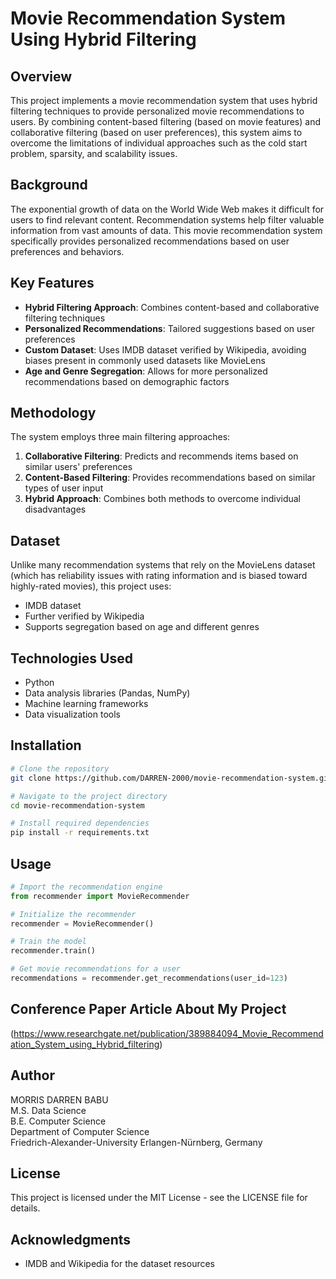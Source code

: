 


# Movie Recommendation System Using Hybrid Filtering

## Overview
This project implements a movie recommendation system that uses hybrid filtering techniques to provide personalized movie recommendations to users. By combining content-based filtering (based on movie features) and collaborative filtering (based on user preferences), this system aims to overcome the limitations of individual approaches such as the cold start problem, sparsity, and scalability issues.

## Background
The exponential growth of data on the World Wide Web makes it difficult for users to find relevant content. Recommendation systems help filter valuable information from vast amounts of data. This movie recommendation system specifically provides personalized recommendations based on user preferences and behaviors.

## Key Features
- **Hybrid Filtering Approach**: Combines content-based and collaborative filtering techniques
- **Personalized Recommendations**: Tailored suggestions based on user preferences
- **Custom Dataset**: Uses IMDB dataset verified by Wikipedia, avoiding biases present in commonly used datasets like MovieLens
- **Age and Genre Segregation**: Allows for more personalized recommendations based on demographic factors

## Methodology
The system employs three main filtering approaches:

1. **Collaborative Filtering**: Predicts and recommends items based on similar users' preferences
2. **Content-Based Filtering**: Provides recommendations based on similar types of user input
3. **Hybrid Approach**: Combines both methods to overcome individual disadvantages

## Dataset
Unlike many recommendation systems that rely on the MovieLens dataset (which has reliability issues with rating information and is biased toward highly-rated movies), this project uses:
- IMDB dataset
- Further verified by Wikipedia
- Supports segregation based on age and different genres

## Technologies Used
- Python
- Data analysis libraries (Pandas, NumPy)
- Machine learning frameworks
- Data visualization tools

## Installation
```bash
# Clone the repository
git clone https://github.com/DARREN-2000/movie-recommendation-system.git

# Navigate to the project directory
cd movie-recommendation-system

# Install required dependencies
pip install -r requirements.txt
```

## Usage
```python
# Import the recommendation engine
from recommender import MovieRecommender

# Initialize the recommender
recommender = MovieRecommender()

# Train the model
recommender.train()

# Get movie recommendations for a user
recommendations = recommender.get_recommendations(user_id=123)
```

## Conference Paper Article About My Project

(https://www.researchgate.net/publication/389884094_Movie_Recommendation_System_using_Hybrid_filtering)

## Author
MORRIS DARREN BABU  
M.S. Data Science  
B.E. Computer Science  
Department of Computer Science  
Friedrich-Alexander-University Erlangen-Nürnberg, Germany

## License
This project is licensed under the MIT License - see the LICENSE file for details.

## Acknowledgments
- IMDB and Wikipedia for the dataset resources
